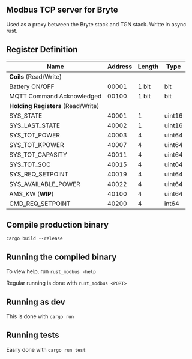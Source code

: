 ## Modbus TCP server for Bryte
Used as a proxy between the Bryte stack and TGN stack. Writte in async rust.

## Register Definition
| Name                              | Address | Length | Type   |
| --------------------------------- | ------- | ------ | ------ |
| **Coils** (Read/Write)            |
| Battery ON/OFF                    | 00001   | 1 bit  | bit    |
| MQTT Command Acknowledged         | 00100   | 1 bit  | bit    |
| **Holding Registers** (Read/Write)|
| SYS_STATE                         | 40001   | 1      | uint16 |
| SYS_LAST_STATE                    | 40002   | 1      | uint16 |
| SYS_TOT_POWER                     | 40003   | 4      | uint64 |
| SYS_TOT_KPOWER                    | 40007   | 4      | uint64 |
| SYS_TOT_CAPASITY                  | 40011   | 4      | uint64 |
| SYS_TOT_SOC                       | 40015   | 4      | uint64 |
| SYS_REQ_SETPOINT                  | 40019   | 4      | uint64 |
| SYS_AVAILABLE_POWER               | 40022   | 4      | uint64 |
| AMS_KW (**WIP**)                  | 40100   | 4      | uint64 |
| CMD_REQ_SETPOINT                  | 40200   | 4      | int64  |

## Compile production binary
`cargo build --release`

## Running the compiled binary
To view help, run `rust_modbus -help`

Regular running is done with `rust_modbus <PORT>`

## Running as dev
This is done with `cargo run`

## Running tests
Easily done with `cargo run test`
